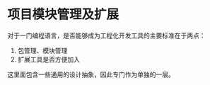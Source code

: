 # 项目模块管理及扩展
<!--ts-->


<!-- Created by https://github.com/ekalinin/github-markdown-toc -->
<!-- Added by: runner, at: Fri Jun 17 16:06:11 UTC 2022 -->

<!--te-->

对于一门编程语言，是否能够成为工程化开发工具的主要标准在于两点：
1. 包管理、模块管理
2. 扩展工具是否方便加入


这里面包含一些通用的设计抽象，因此专门作为单独的一层。